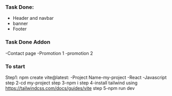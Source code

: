### Task Done:

- Header and navbar
- banner
- Footer

### Task Done Addon

-Contact page
-Promotion 1
-promotion 2



### To start
Step1: npm create vite@latest:
        -Project Name-my-project
        -React
        -Javascript
step 2-cd my-project
step 3-npm i
step 4-install tailwind using https://tailwindcss.com/docs/guides/vite
step 5-npm run dev

